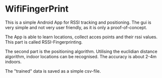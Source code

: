 # WifiFingerPrint

This is a simple Android App for RSSI tracking and positioning.
The gui is very simple and not very user friendly, as it is only a proof-of-concept.

The App is able to learn locations, collect acces points and their rssi values.
This part is called RSSI-Fingerprinting.

The second part is the positioning algorithm.
Utilising the euclidian distance algorithm, indoor locations can be recognised.
The accuracy is about 2-4m indoors.

The "trained" data is saved as a simple csv-file.
